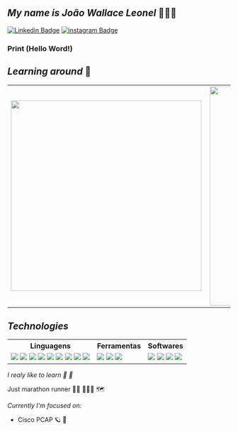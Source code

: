 

 ## _My name is João Wallace Leonel_ 👨🏾‍💻 
 
 [![Linkedin Badge](https://img.shields.io/badge/-LinkedIn-blue?style=fat-square&logo=Linkedin&logoColor=white&link=https://www.linkedin.com/in/wallace-leonel-93b9531b1/)](https://www.linkedin.com/in/wallace-leonel-93b9531b1/)
 [![instagram Badge](https://img.shields.io/badge/-instagram-blueviolet?style=fat-square&logo=instagram&logoColor=white&link=https://https://www.instagram.com/wall_leonel/)](https://www.instagram.com/wall_leonel/)
### Print (Hello Word!)
 
 
 ##  _Learning around_ 🤖
 
<center>
<table>
    <tr>
        <td><img width="430px" align="left" src="https://github-readme-stats.vercel.app/api/top-langs/?username=wallaceleonel&hide=html&layout=compact&theme=bear" /></td>
        <td><img width="495px" align="left" src="https://github-readme-stats.vercel.app/api?username=wallaceleonel&theme=bear"/></td>
    </tr>   
</table>
</center>

## _Technologies_

<center>
<table align="space-between">
    <tr>
<th>Linguagens</th>
<th>Ferramentas</th>     
<th>Softwares</th>
 </tr>
    <tr>
<td>
    <img src="https://img.shields.io/badge/html5%20-%23E34F26.svg?&style=for-the-badge&logo=html5&logoColor=white"/>
    <img src="https://img.shields.io/badge/css3%20-%231572B6.svg?&style=for-the-badge&logo=css3&logoColor=white"/>
    <img src="https://img.shields.io/badge/C-00599C?style=for-the-badge&logo=c&logoColor=white"/>
    <img src="https://img.shields.io/badge/Java-ED8B00?style=for-the-badge&logo=java&logoColor=white"/>
    <img src="https://img.shields.io/badge/python-3670A0?style=for-the-badge&logo=python&logoColor=ffdd54"/>
    <img src="https://img.shields.io/badge/javascript-3670A0?style=for-the-badge&logo=javascript&logoColor=ffdd54"/>
    <img src="https://img.shields.io/badge/Django-092E20?style=for-the-badge&logo=django&logoColor=green"/>
    <img src="https://img.shields.io/badge/C%23-239120?style=for-the-badge&logo=c-sharp&logoColor=white"/>
    <img src="https://img.shields.io/badge/.NET-512BD4?style=for-the-badge&logo=dotnet&logoColor=white"/>
</td>

<td>
   <img src="https://img.shields.io/badge/git-%23F05033.svg?style=for-the-badge&logo=git&logoColor=white"/>
   <img src="https://img.shields.io/badge/docker-%230db7ed.svg?style=for-the-badge&logo=docker&logoColor=white"/>
   <img src="https://img.shields.io/badge/MySQL-005C84?style=for-the-badge&logo=mysql&logoColor=white"/>
</td>                                                                                                          
</td>        
 <td>
    <img src="https://img.shields.io/badge/github%20-%23121011.svg?&style=for-the-badge&logo=github&logoColor=white"/>
    <img src="https://img.shields.io/badge/Visual_Studio_Code-0078D4?style=for-the-badge&logo=visual%20studio%20code&logoColor=white"/>
    <img src="https://img.shields.io/badge/GitLab-330F63?style=for-the-badge&logo=gitlab&logoColor=white"/>
    <img src="https://img.shields.io/badge/Visual_Studio-5C2D91?style=for-the-badge&logo=visual%20studio&logoColor=white"/>
 </td>
       
 </tr>  
</table>


</center>
 
_I realy like to learn 🔭 🔶_

Just marathon runner :weight_lifting_man: 👨🏾‍💻 🗺️


_Currently I'm focused on:_

 -  Cisco PCAP  🪐 :snake:




<!--
**wallaceleonel/wallaceleonel** is a ✨ _special_ ✨ repository because its `README.md` (this file) appears on your GitHub profile.
-->

 

